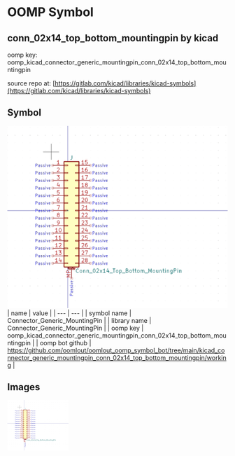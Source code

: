 # OOMP Symbol  
## conn_02x14_top_bottom_mountingpin  by kicad  
  
oomp key: oomp_kicad_connector_generic_mountingpin_conn_02x14_top_bottom_mountingpin  
  
source repo at: [https://gitlab.com/kicad/libraries/kicad-symbols](https://gitlab.com/kicad/libraries/kicad-symbols)  
## Symbol  
  
[![working.png](working_600.png)](working.png)  
| name | value | 
| --- | --- | 
| symbol name | Connector_Generic_MountingPin | 
| library name | Connector_Generic_MountingPin | 
| oomp key | oomp_kicad_connector_generic_mountingpin_conn_02x14_top_bottom_mountingpin | 
| oomp bot github | https://github.com/oomlout/oomlout_oomp_symbol_bot/tree/main/kicad_connector_generic_mountingpin_conn_02x14_top_bottom_mountingpin/working | 
## Images  
  
[![working.png](working_140.png)](working.png)  
